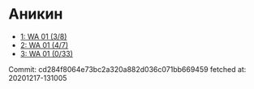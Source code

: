 # Аникин
- [1: WA 01 (3/8)](1.md)
- [2: WA 01 (4/7)](2.md)
- [3: WA 01 (0/33)](3.md)

Commit: cd284f8064e73bc2a320a882d036c071bb669459
 fetched at: 20201217-131005

